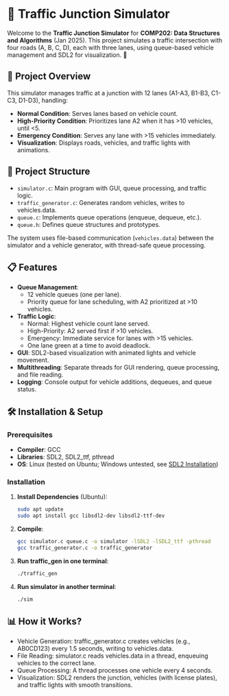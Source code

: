 # 🚦 Traffic Junction Simulator

Welcome to the **Traffic Junction Simulator** for **COMP202: Data Structures and Algorithms** (Jan 2025). This project simulates a traffic intersection with four roads (A, B, C, D), each with three lanes, using queue-based vehicle management and SDL2 for visualization. 🚗


## 🌟 Project Overview

This simulator manages traffic at a junction with 12 lanes (A1-A3, B1-B3, C1-C3, D1-D3), handling:
- **Normal Condition**: Serves lanes based on vehicle count.
- **High-Priority Condition**: Prioritizes lane A2 when it has >10 vehicles, until <5.
- **Emergency Condition**: Serves any lane with >15 vehicles immediately.
- **Visualization**: Displays roads, vehicles, and traffic lights with animations.


## 📂 Project Structure

- `simulator.c`: Main program with GUI, queue processing, and traffic logic.
- `traffic_generator.c`: Generates random vehicles, writes to vehicles.data.
- `queue.c`: Implements queue operations (enqueue, dequeue, etc.).
- `queue.h`: Defines queue structures and prototypes.


The system uses file-based communication (`vehicles.data`) between the simulator and a vehicle generator, with thread-safe queue processing.

## 📋 Features

- **Queue Management**:
  - 12 vehicle queues (one per lane).
  - Priority queue for lane scheduling, with A2 prioritized at >10 vehicles.
- **Traffic Logic**:
  - Normal: Highest vehicle count lane served.
  - High-Priority: A2 served first if >10 vehicles.
  - Emergency: Immediate service for lanes with >15 vehicles.
  - One lane green at a time to avoid deadlock.
- **GUI**: SDL2-based visualization with animated lights and vehicle movement.
- **Multithreading**: Separate threads for GUI rendering, queue processing, and file reading.
- **Logging**: Console output for vehicle additions, dequeues, and queue status.


## 🛠️ Installation & Setup

### Prerequisites
- **Compiler**: GCC
- **Libraries**: SDL2, SDL2_ttf, pthread
- **OS**: Linux (tested on Ubuntu; Windows untested, see [SDL2 Installation](https://wiki.libsdl.org/SDL2/Installation))

### Installation
1. **Install Dependencies** (Ubuntu):

   ```bash
   sudo apt update
   sudo apt install gcc libsdl2-dev libsdl2-ttf-dev

2. **Compile**:
   ```bash
   gcc simulator.c queue.c -o simulator -lSDL2 -lSDL2_ttf -pthread
   gcc traffic_generator.c -o traffic_generator
3. **Run traffic_gen in one terminal**:
   
   ```bash
   ./traffic_gen
4. **Run simulator in another terminal**:
   
   ```bash
   ./sim


## 📊 How it Works?

- Vehicle Generation: traffic_generator.c creates vehicles (e.g., AB0CD123) every 1.5 seconds, writing to vehicles.data.
- File Reading: simulator.c reads vehicles.data in a thread, enqueuing vehicles to the correct lane.
- Queue Processing: A thread processes one vehicle every 4 seconds.
- Visualization: SDL2 renders the junction, vehicles (with license plates), and traffic lights with smooth transitions.

